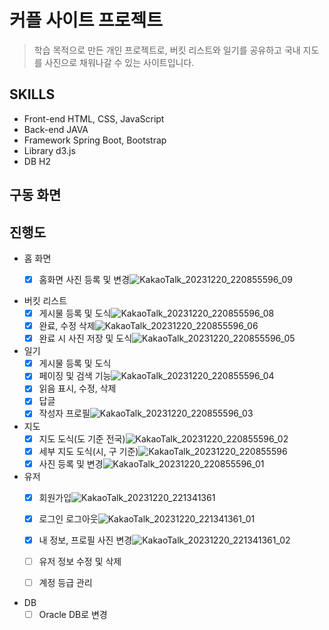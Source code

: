 # 커플 사이트 프로젝트

> 학습 목적으로 만든 개인 프로젝트로, 버킷 리스트와 일기를 공유하고 국내 지도를 사진으로 채워나갈 수 있는 사이트입니다. 


## SKILLS
- Front-end
	HTML, CSS, JavaScript
- Back-end
	JAVA 
- Framework
	Spring Boot, Bootstrap 
- Library
	d3.js
- DB
	H2

## 구동 화면


## 진행도
 - 홈 화면
	 - [x] 홈화면 사진 등록 및 변경![KakaoTalk_20231220_220855596_09](https://github.com/thdwjdrl401/MySite/assets/56518110/90c7af42-c0af-49f1-a7d8-841981e6f2a0)


 - 버킷 리스트
	 - [x] 게시물 등록 및 도식![KakaoTalk_20231220_220855596_08](https://github.com/thdwjdrl401/MySite/assets/56518110/26d2f104-ea0f-41fb-a208-dfdd329b00f0)
	 - [x] 완료, 수정 삭제![KakaoTalk_20231220_220855596_06](https://github.com/thdwjdrl401/MySite/assets/56518110/d62af4be-cd5e-4074-9917-3c65ee37aafa)
	 - [x] 완료 시 사진 저장 및 도식![KakaoTalk_20231220_220855596_05](https://github.com/thdwjdrl401/MySite/assets/56518110/421836f7-dc4a-45b8-8475-ae4e14888c45)

 - 일기
	 - [x] 게시물 등록 및 도식
	 - [x] 페이징 및 검색 기능![KakaoTalk_20231220_220855596_04](https://github.com/thdwjdrl401/MySite/assets/56518110/c5c6d560-98c6-49ff-9e6f-c9c3d742d55a)
	 - [x] 읽음 표시, 수정, 삭제
	 - [x] 답글
	 - [x] 작성자 프로필![KakaoTalk_20231220_220855596_03](https://github.com/thdwjdrl401/MySite/assets/56518110/0e262af3-c18b-4826-9812-60aec5ba3a6d)
	  
 - 지도
	 - [x] 지도 도식(도 기준 전국)![KakaoTalk_20231220_220855596_02](https://github.com/thdwjdrl401/MySite/assets/56518110/a53b7a32-601f-4b7a-9545-344da3c05e0e)
	 - [x] 세부 지도 도식(시, 구 기준)![KakaoTalk_20231220_220855596](https://github.com/thdwjdrl401/MySite/assets/56518110/d97618f7-b707-42a5-9b3b-347bdff8f7c3)
	 - [x] 사진 등록 및 변경![KakaoTalk_20231220_220855596_01](https://github.com/thdwjdrl401/MySite/assets/56518110/0d6fa1f9-2e3e-421b-becb-b0173d4859a4)

 - 유저
	 - [x] 회원가입![KakaoTalk_20231220_221341361](https://github.com/thdwjdrl401/MySite/assets/56518110/fe0f39f6-724c-416d-a255-de2a2e084224)
	 - [x] 로그인 로그아웃![KakaoTalk_20231220_221341361_01](https://github.com/thdwjdrl401/MySite/assets/56518110/a9663c96-ba59-474e-af8c-f7dbf39800a7)

	 - [x] 내 정보, 프로필 사진 변경![KakaoTalk_20231220_221341361_02](https://github.com/thdwjdrl401/MySite/assets/56518110/a96b742b-f024-4900-9add-da251eb1cf67)

	 - [ ] 유저 정보 수정 및 삭제
	 - [ ] 계정 등급 관리
- DB
	- [ ] Oracle DB로 변경
